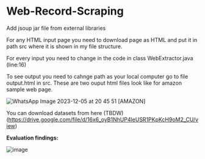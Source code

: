 # Web-Record-Scraping

Add jsoup jar file from external libraries

For any HTML input page you need to download page as HTML and put it in path src where it is shown in my file structure.

For every input you need to change in the code in class WebExtractor.java (line:16)

To see output you need to cahnge path as your local computer go to file output.html in src.
These are two ouput html files look like for amazon sample web page.

![WhatsApp Image 2023-12-05 at 20 45 51](https://github.com/Srikanth854/Web-Record-Scraping/assets/90303335/e0ef7162-9777-4e97-9de6-0b81ccb22914)
[AMAZON]

You can download datasets from here (TBDW) (https://drive.google.com/file/d/16x6_oyB1NhUP4leUSR1PKpKcH9oM2_CU/view)

**Evaluation findings:**

![image](https://github.com/Srikanth854/Web-Record-Scraping/assets/90303335/68ae3991-f171-4582-9ef6-8fae745effbe)

